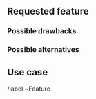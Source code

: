 ## Requested feature

<!-- A clear and concise description of the feature you suggest. -->



### Possible drawbacks

<!-- Could it introduce new problems? -->



### Possible alternatives

<!-- Describe alternative solutions you've considered, if any. -->



## Use case

<!-- Why do you think this feature should be in Blurble? You can describe how
you would use it, or in what situation it may help the users. -->



/label ~Feature
